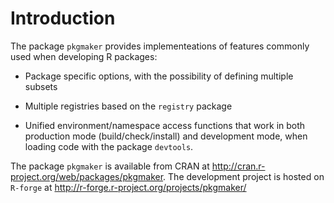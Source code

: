 # Introduction

The package `pkgmaker` provides implementeations of features commonly used when developing R packages:

* Package specific options, with the possibility of defining multiple subsets

* Multiple registries based on the `registry` package

* Unified environment/namespace access functions that work in both production mode (build/check/install) 
and development mode, when loading code with the package `devtools`.   
 
The package `pkgmaker` is available from CRAN at http://cran.r-project.org/web/packages/pkgmaker.
The development project is hosted on `R-forge` at http://r-forge.r-project.org/projects/pkgmaker/
